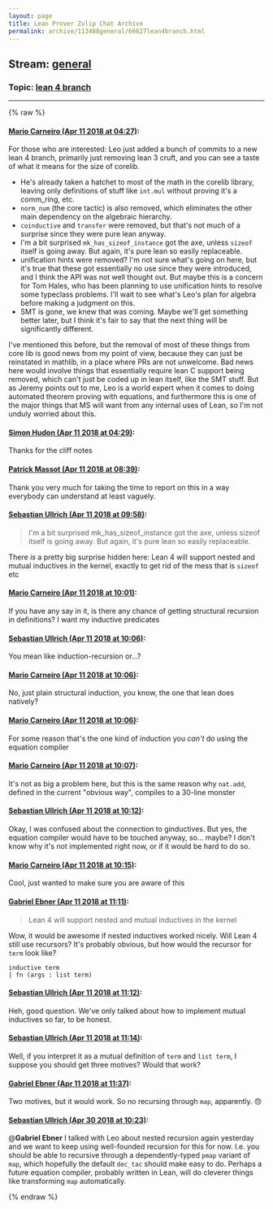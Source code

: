 ```yaml
---
layout: page
title: Lean Prover Zulip Chat Archive 
permalink: archive/113488general/66627lean4branch.html
---
```


## Stream: [general](index.html)
### Topic: [lean 4 branch](66627lean4branch.html)

---


{% raw %}
#### [ Mario Carneiro (Apr 11 2018 at 04:27)](https://leanprover.zulipchat.com/#narrow/stream/113488-general/topic/lean%204%20branch/near/124913759):
For those who are interested: Leo just added a bunch of commits to a new lean 4 branch, primarily just removing lean 3 cruft, and you can see a taste of what it means for the size of corelib.
* He's already taken a hatchet to most of the math in the corelib library, leaving only definitions of stuff like `int.mul` without proving it's a comm_ring, etc.
* `norm_num` (the core tactic) is also removed, which eliminates the other main dependency on the algebraic hierarchy.
* `coinductive` and `transfer` were removed, but that's not much of a surprise since they were pure lean anyway.
* I'm a bit surprised `mk_has_sizeof_instance` got the axe, unless `sizeof` itself is going away. But again, it's pure lean so easily replaceable.
* unification hints were removed? I'm not sure what's going on here, but it's true that these got essentially no use since they were introduced, and I think the API was not well thought out. But maybe this is a concern for Tom Hales, who has been planning to use unification hints to resolve some typeclass problems. I'll wait to see what's Leo's plan for algebra before making a judgment on this.
* SMT is gone, we knew that was coming. Maybe we'll get something better later, but I think it's fair to say that the next thing will be significantly different.

I've mentioned this before, but the removal of most of these things from core lib is good news from my point of view, because they can just be reinstated in mathlib, in a place where PRs are not unwelcome. Bad news here would involve things that essentially require lean C support being removed, which can't just be coded up in lean itself, like the SMT stuff. But as Jeremy points out to me, Leo is a world expert when it comes to doing automated theorem proving with equations, and furthermore this is one of the major things that MS will want from any internal uses of Lean, so I'm not unduly worried about this.

#### [ Simon Hudon (Apr 11 2018 at 04:29)](https://leanprover.zulipchat.com/#narrow/stream/113488-general/topic/lean%204%20branch/near/124913812):
Thanks for the cliff notes

#### [ Patrick Massot (Apr 11 2018 at 08:39)](https://leanprover.zulipchat.com/#narrow/stream/113488-general/topic/lean%204%20branch/near/124920412):
Thank you very much for taking the time to report on this in a way everybody can understand at least vaguely.

#### [ Sebastian Ullrich (Apr 11 2018 at 09:58)](https://leanprover.zulipchat.com/#narrow/stream/113488-general/topic/lean%204%20branch/near/124922587):
> I'm a bit surprised mk_has_sizeof_instance got the axe, unless sizeof itself is going away. But again, it's pure lean so easily replaceable.

There _is_ a pretty big surprise hidden here: Lean 4 will support nested and mutual inductives in the kernel, exactly to get rid of the mess that is `sizeof` etc

#### [ Mario Carneiro (Apr 11 2018 at 10:01)](https://leanprover.zulipchat.com/#narrow/stream/113488-general/topic/lean%204%20branch/near/124922656):
If you have any say in it, is there any chance of getting structural recursion in definitions? I want my inductive predicates

#### [ Sebastian Ullrich (Apr 11 2018 at 10:06)](https://leanprover.zulipchat.com/#narrow/stream/113488-general/topic/lean%204%20branch/near/124922808):
You mean like induction-recursion or...?

#### [ Mario Carneiro (Apr 11 2018 at 10:06)](https://leanprover.zulipchat.com/#narrow/stream/113488-general/topic/lean%204%20branch/near/124922814):
No, just plain structural induction, you know, the one that lean does natively?

#### [ Mario Carneiro (Apr 11 2018 at 10:06)](https://leanprover.zulipchat.com/#narrow/stream/113488-general/topic/lean%204%20branch/near/124922818):
For some reason that's the one kind of induction you *can't* do using the equation compiler

#### [ Mario Carneiro (Apr 11 2018 at 10:07)](https://leanprover.zulipchat.com/#narrow/stream/113488-general/topic/lean%204%20branch/near/124922831):
It's not as big a problem here, but this is the same reason why `nat.add`, defined in the current "obvious way", compiles to a 30-line monster

#### [ Sebastian Ullrich (Apr 11 2018 at 10:12)](https://leanprover.zulipchat.com/#narrow/stream/113488-general/topic/lean%204%20branch/near/124922991):
Okay, I was confused about the connection to ginductives. But yes, the equation compiler would have to be touched anyway, so... maybe? I don't know why it's not implemented right now, or if it would be hard to do so.

#### [ Mario Carneiro (Apr 11 2018 at 10:15)](https://leanprover.zulipchat.com/#narrow/stream/113488-general/topic/lean%204%20branch/near/124923057):
Cool, just wanted to make sure you are aware of this

#### [ Gabriel Ebner (Apr 11 2018 at 11:11)](https://leanprover.zulipchat.com/#narrow/stream/113488-general/topic/lean%204%20branch/near/124924647):
> Lean 4 will support nested and mutual inductives in the kernel

Wow, it would be awesome if nested inductives worked nicely.  Will Lean 4 still use recursors?  It's probably obvious, but how would the recursor for `term` look like?
```lean
inductive term
| fn (args : list term)
```

#### [ Sebastian Ullrich (Apr 11 2018 at 11:12)](https://leanprover.zulipchat.com/#narrow/stream/113488-general/topic/lean%204%20branch/near/124924696):
Heh, good question. We've only talked about how to implement mutual inductives so far, to be honest.

#### [ Sebastian Ullrich (Apr 11 2018 at 11:14)](https://leanprover.zulipchat.com/#narrow/stream/113488-general/topic/lean%204%20branch/near/124924746):
Well, if you interpret it as a mutual definition of `term` and `list term`, I suppose you should get three motives? Would that work?

#### [ Gabriel Ebner (Apr 11 2018 at 11:37)](https://leanprover.zulipchat.com/#narrow/stream/113488-general/topic/lean%204%20branch/near/124925368):
Two motives, but it would work.  So no recursing through `map`, apparently. :disappointed:

#### [ Sebastian Ullrich (Apr 30 2018 at 10:23)](https://leanprover.zulipchat.com/#narrow/stream/113488-general/topic/lean%204%20branch/near/125884409):
@**Gabriel Ebner** I talked with Leo about nested recursion again yesterday and we want to keep using well-founded recursion for this for now. I.e. you should be able to recursive through a dependently-typed `pmap` variant of `map`, which hopefully the default `dec_tac` should make easy to do. Perhaps a future equation compiler, probably written in Lean, will do cleverer things like transforming `map` automatically.


{% endraw %}

